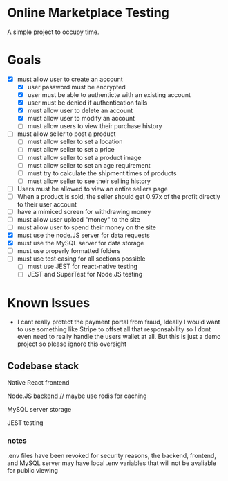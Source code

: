 # Online Marketplace Testing
A simple project to occupy time.

# Goals
- [x] must allow user to create an account
    - [x] user password must be encrypted
    - [x] user must be able to authenticte with an existing account
    - [x] user must be denied if authentication fails
    - [x] must allow user to delete an account
    - [x] must allow user to modify an account
    - [ ] must allow users to view their purchase history
- [ ] must allow seller to post a product
    - [ ] must allow seller to set a location
    - [ ] must allow seller to set a price
    - [ ] must allow seller to set a product image
    - [ ] must allow seller to set an age requirement
    - [ ] must try to calculate the shipment times of products
    - [ ] must allow seller to see their selling history
- [ ] Users must be allowed to view an entire sellers page
- [ ] When a product is sold, the seller should get 0.97x of the profit directly to their user account
- [ ] have a mimiced screen for withdrawing money
- [ ] must allow user upload "money" to the site
- [ ] must allow user to spend their money on the site
- [x] must use the node.JS server for data requests
- [x] must use the MySQL server for data storage
- [ ] must use properly formatted folders
- [ ] must use test casing for all sections possible
    - [ ] must use JEST for react-native testing
    - [ ] JEST and SuperTest for Node.JS testing

# Known Issues
- I cant really protect the payment portal from fraud, Ideally I would want to use something like Stripe to offset all that responsability so I dont even need to really handle the users wallet at all. But this is just a demo project so please ignore this oversight







## Codebase stack
Native React frontend

Node.JS backend // maybe use redis for caching

MySQL server storage

JEST testing


### notes

.env files have been revoked for security reasons, the backend, frontend, and MySQL server may have local .env variables that will not be avaliable for public viewing 